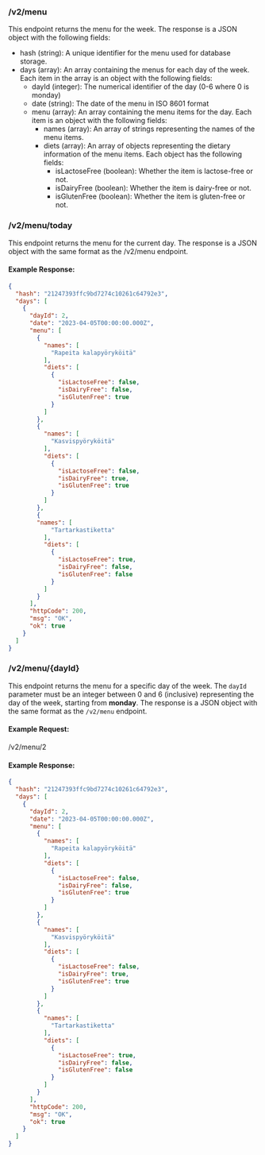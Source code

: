 ### /v2/menu
This endpoint returns the menu for the week. The response is a JSON object with the following fields:

- hash (string): A unique identifier for the menu used for database storage.
- days (array): An array containing the menus for each day of the week. Each item in the array is an object with the following fields:
  - dayId (integer): The numerical identifier of the day (0-6 where 0 is monday)
  - date (string): The date of the menu in ISO 8601 format
  - menu (array): An array containing the menu items for the day. Each item is an object with the following fields:
    - names (array): An array of strings representing the names of the menu items.
    - diets (array): An array of objects representing the dietary information of the menu items. Each object has the following fields:
      - isLactoseFree (boolean): Whether the item is lactose-free or not.
      - isDairyFree (boolean): Whether the item is dairy-free or not.
      - isGlutenFree (boolean): Whether the item is gluten-free or not.

### /v2/menu/today
This endpoint returns the menu for the current day. The response is a JSON object with the same format as the /v2/menu endpoint.

#### Example Response:
```json
{
  "hash": "21247393ffc9bd7274c10261c64792e3",
  "days": [
    {
      "dayId": 2,
      "date": "2023-04-05T00:00:00.000Z",
      "menu": [
        {
          "names": [
            "Rapeita kalapyöryköitä"
          ],
          "diets": [
            {
              "isLactoseFree": false,
              "isDairyFree": false,
              "isGlutenFree": true
            }
          ]
        },
        {
          "names": [
            "Kasvispyöryköitä"
          ],
          "diets": [
            {
              "isLactoseFree": false,
              "isDairyFree": true,
              "isGlutenFree": true
            }
          ]
        },
        {
        "names": [
            "Tartarkastiketta"
          ],
          "diets": [
            {
              "isLactoseFree": true,
              "isDairyFree": false,
              "isGlutenFree": false
            }
          ]
        }
      ],
      "httpCode": 200,
      "msg": "OK",
      "ok": true
    }
  ]
}
```

### /v2/menu/{dayId}
This endpoint returns the menu for a specific day of the week. The `dayId` parameter must be an integer between 0 and 6 (inclusive) representing the day of the week, starting from **monday**. The response is a JSON object with the same format as the `/v2/menu` endpoint.

#### Example Request:

/v2/menu/2
#### Example Response:
```json
{
  "hash": "21247393ffc9bd7274c10261c64792e3",
  "days": [
    {
      "dayId": 2,
      "date": "2023-04-05T00:00:00.000Z",
      "menu": [
        {
          "names": [
            "Rapeita kalapyöryköitä"
          ],
          "diets": [
            {
              "isLactoseFree": false,
              "isDairyFree": false,
              "isGlutenFree": true
            }
          ]
        },
        {
          "names": [
            "Kasvispyöryköitä"
          ],
          "diets": [
            {
              "isLactoseFree": false,
              "isDairyFree": true,
              "isGlutenFree": true
            }
          ]
        },
        {
          "names": [
            "Tartarkastiketta"
          ],
          "diets": [
            {
              "isLactoseFree": true,
              "isDairyFree": false,
              "isGlutenFree": false
            }
          ]
        }
      ],
      "httpCode": 200,
      "msg": "OK",
      "ok": true
    }
  ]
}
```
